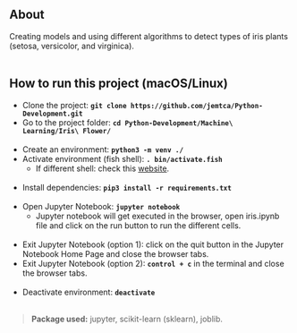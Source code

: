
## About
Creating models and using different algorithms to detect types of iris plants (setosa, versicolor, and virginica).
\
&nbsp;

## How to run this project (macOS/Linux)
* Clone the project: **`git clone https://github.com/jemtca/Python-Development.git`**
* Go to the project folder: **`cd Python-Development/Machine\ Learning/Iris\ Flower/`**
\
&nbsp;
* Create an environment: **`python3 -m venv ./`**
* Activate environment (fish shell): **`. bin/activate.fish`**
    * If different shell: check this [website](https://docs.python.org/3/library/venv.html).
\
&nbsp;
* Install dependencies: **`pip3 install -r requirements.txt`**
\
&nbsp;
* Open Jupyter Notebook: **`jupyter notebook`**
    * Jupyter notebook will get executed in the browser, open iris.ipynb file and click on the run button to run the different cells.
\
&nbsp;
* Exit Jupyter Notebook (option 1): click on the quit button in the Jupyter Notebook Home Page and close the browser tabs.
* Exit Jupyter Notebook (option 2): **`control + c`** in the terminal and close the browser tabs.
\
&nbsp;
* Deactivate environment: **`deactivate`**
\
&nbsp;

> **Package used:** jupyter, scikit-learn (sklearn), joblib.

